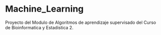 # Machine_Learning
Proyecto del Modulo de Algoritmos de aprendizaje supervisado del Curso de Bioinformatica y Estadistica 2.
